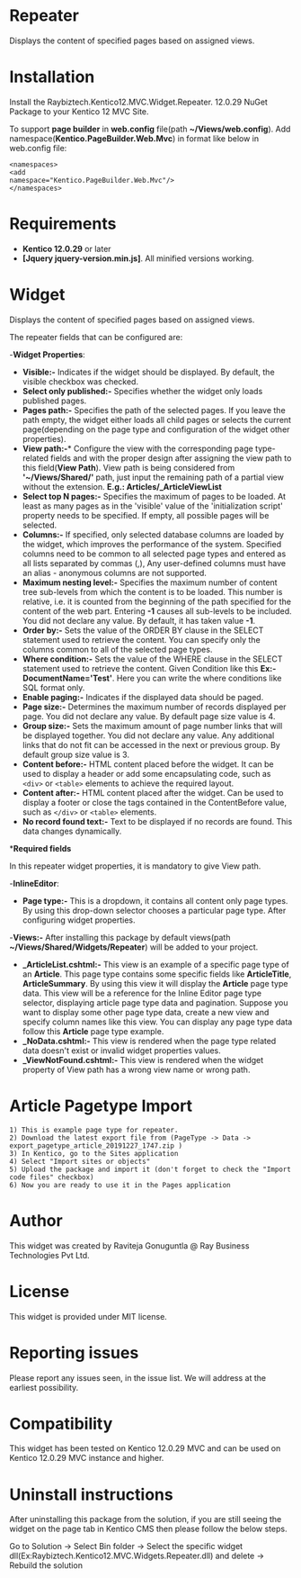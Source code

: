 # Repeater

Displays the content of specified pages based on assigned views.

# Installation

Install the Raybiztech.Kentico12.MVC.Widget.Repeater. 12.0.29 NuGet Package to your Kentico 12 MVC Site.

To support **page builder** in **web.config** file(path **~/Views/web.config**). Add namespace(**Kentico.PageBuilder.Web.Mvc**) in format like below in web.config file:

<code>&lt;namespaces&gt;</code><br>
<code>&lt;add namespace="Kentico.PageBuilder.Web.Mvc"/&gt;</code><br>
<code>&lt;/namespaces&gt;</code><br>

# Requirements
* **Kentico 12.0.29** or later
* **[Jquery jquery-version.min.js]**. All minified versions working.

# Widget

Displays the content of specified pages based on assigned views.

The repeater fields that can be configured are:

-**Widget Properties**:

* **Visible:-** Indicates if the widget should be displayed. By default, the visible checkbox was checked.
* **Select only published:-** Specifies whether the widget only loads published pages.
* **Pages path:-** Specifies the path of the selected pages. If you leave the path empty, the widget either loads all child pages or selects the current page(depending on the page type and configuration of the widget other properties).
* **View path:-*** Configure the view with the corresponding page type-related fields and with the proper design after assigning the view path to this field(**View Path**). View path is being considered from **'~/Views/Shared/'** path, just input the remaining path of a partial view without the extension. **E.g.: Articles/_ArticleViewList**
* **Select top N pages:-** Specifies the maximum of pages to be loaded. At least as many pages as in the 'visible' value of the 'initialization script' property needs to be specified. If empty, all possible pages will be selected.
* **Columns:-** If specified, only selected database columns are loaded by the widget, which improves the performance of the system. Specified columns need to be common to all selected page types and entered as all lists separated by commas (,), Any user-defined columns must have an alias - anonymous columns are not supported.
* **Maximum nesting level:-** Specifies the maximum number of content tree sub-levels from which the content is to be loaded. This number is relative, i.e. it is counted from the beginning of the path specified for the content of the web part. Entering **-1** causes all sub-levels to be included. You did not declare any value. By default, it has taken value **-1**.
* **Order by:-** Sets the value of the ORDER BY clause in the SELECT statement used to retrieve the content. You can specify only the columns common to all of the selected page types.
* **Where condition:-** Sets the value of the WHERE clause in the SELECT statement used to retrieve the content. Given Condition like this **Ex:-DocumentName='Test'**. Here you can write the where conditions like SQL format only.
* **Enable paging:-** Indicates if the displayed data should be paged.
* **Page size:-** Determines the maximum number of records displayed per page. You did not declare any value. By default page size value is 4.
* **Group size:-** Sets the maximum amount of page number links that will be displayed together. You did not declare any value. Any additional links that do not fit can be accessed in the next or previous group. By default group size value is 3.
* **Content before:-** HTML content placed before the widget. It can be used to display a header or add some encapsulating code, such as <code>&lt;div&gt;</code> or <code>&lt;table&gt;</code> elements to achieve the required layout.
* **Content after:-** HTML content placed after the widget. Can be used to display a footer or close the tags contained in the ContentBefore value, such as <code>&lt;/div&gt;</code> or <code>&lt;table&gt;</code> elements.
* **No record found text:-** Text to be displayed if no records are found. This data changes dynamically.

 ***Required fields**

  In this repeater widget properties, it is mandatory to give View path.

-**InlineEditor**:

* **Page type:-** This is a dropdown, it contains all content only page types. By using this drop-down selector chooses a particular page type. After configuring widget properties.

-**Views:-** After installing this package by default views(path **~/Views/Shared/Widgets/Repeater**) will be added to your project.

* **_ArticleList.cshtml:-** This view is an example of a specific page type of an **Article**. This page type contains some specific fields like **ArticleTitle**, **ArticleSummary**. By using this view it will display the **Article** page type data. This view will be a reference for the Inline Editor page type selector, displaying article page type data and pagination. Suppose you want to display some other page type data, create a new view and specify column names like this view. You can display any page type data follow this **Article** page type example.
* **_NoData.cshtml:-** This view is rendered when the page type related data doesn't exist or invalid widget properties values.
* **_ViewNotFound.cshtml:-** This view is rendered when the widget property of View path has a wrong view name or wrong path.

# Article Pagetype Import

	1) This is example page type for repeater. 
	2) Download the latest export file from (PageType -> Data -> export_pagetype_article_20191227_1747.zip )
	3) In Kentico, go to the Sites application
	4) Select "Import sites or objects"
	5) Upload the package and import it (don't forget to check the "Import code files" checkbox)
	6) Now you are ready to use it in the Pages application

# Author

This widget was created by Raviteja Gonuguntla @ Ray Business Technologies Pvt Ltd.

# License

This widget is provided under MIT license.

# Reporting issues

Please report any issues seen, in the issue list. We will address at the earliest possibility.

# Compatibility

This widget has been tested on Kentico 12.0.29 MVC and can be used on Kentico 12.0.29 MVC instance and higher.

# Uninstall instructions

After uninstalling this package from the solution, if you are still seeing the widget on the page tab in Kentico CMS then please follow the below steps.

Go to Solution -> Select Bin folder -> Select the specific widget dll(Ex:Raybiztech.Kentico12.MVC.Widgets.Repeater.dll) and delete
-> Rebuild the solution
